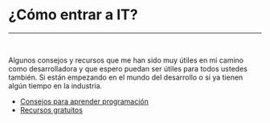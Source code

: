 # ¿Cómo entrar a IT?

<hr>
<br>

Algunos consejos y recursos que me han sido muy útiles en mi camino como desarrolladora y que espero puedan ser útiles para todos ustedes también. Si están empezando en el mundo del desarrollo o si ya tienen algún tiempo en la industria.

- [Consejos para aprender programación](./como-aprender-programacion.md)
- [Recursos gratuitos](./recursos-gratuitos.md)